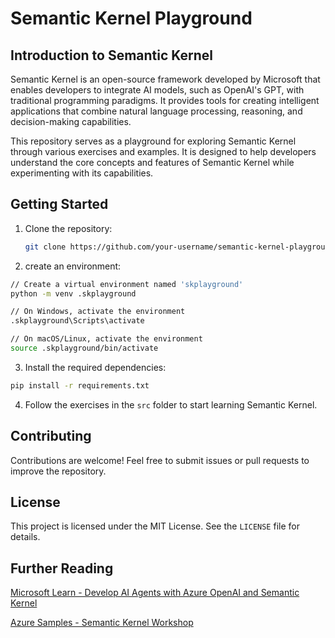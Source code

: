 # Semantic Kernel Playground

## Introduction to Semantic Kernel

Semantic Kernel is an open-source framework developed by Microsoft that enables developers to integrate AI models, such as OpenAI's GPT, with traditional programming paradigms. It provides tools for creating intelligent applications that combine natural language processing, reasoning, and decision-making capabilities.

This repository serves as a playground for exploring Semantic Kernel through various exercises and examples. It is designed to help developers understand the core concepts and features of Semantic Kernel while experimenting with its capabilities.

## Getting Started

1. Clone the repository:

    ```bash
    git clone https://github.com/your-username/semantic-kernel-playground.git
    ```

2. create an environment:

```bash
// Create a virtual environment named 'skplayground'
python -m venv .skplayground

// On Windows, activate the environment
.skplayground\Scripts\activate

// On macOS/Linux, activate the environment
source .skplayground/bin/activate
```

3. Install the required dependencies:

```bash
pip install -r requirements.txt
```

4. Follow the exercises in the `src` folder to start learning Semantic Kernel.

## Contributing

Contributions are welcome! Feel free to submit issues or pull requests to improve the repository.

## License

This project is licensed under the MIT License. See the `LICENSE` file for details.

## Further Reading

[Microsoft Learn - Develop AI Agents with Azure OpenAI and Semantic Kernel](https://learn.microsoft.com/en-us/training/paths/develop-ai-agents-azure-open-ai-semantic-kernel-sdk/)

[Azure Samples - Semantic Kernel Workshop](https://github.com/Azure-Samples/semantic-kernel-workshop)